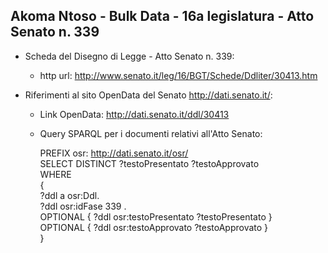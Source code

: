 ## Akoma Ntoso - Bulk Data - 16a legislatura - Atto Senato n. 339 ##

* Scheda del Disegno di Legge - Atto Senato n. 339:
	* http url: http://www.senato.it/leg/16/BGT/Schede/Ddliter/30413.htm

* Riferimenti al sito OpenData del Senato http://dati.senato.it/:
	* Link OpenData: http://dati.senato.it/ddl/30413
	* Query SPARQL per i documenti relativi all'Atto Senato:

        PREFIX osr: <http://dati.senato.it/osr/>  
		SELECT DISTINCT ?testoPresentato ?testoApprovato  
		WHERE  
		{  
		    ?ddl a osr:Ddl.  
		    ?ddl osr:idFase 339 .  
		    OPTIONAL { ?ddl osr:testoPresentato ?testoPresentato }  
		    OPTIONAL { ?ddl osr:testoApprovato ?testoApprovato }  
		}
		